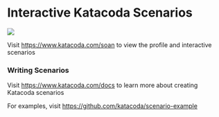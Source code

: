 # Interactive Katacoda Scenarios

[![](http://shields.katacoda.com/katacoda/soan/count.svg)](https://www.katacoda.com/soan "Get your profile on Katacoda.com")

Visit https://www.katacoda.com/soan to view the profile and interactive scenarios

### Writing Scenarios
Visit https://www.katacoda.com/docs to learn more about creating Katacoda scenarios

For examples, visit https://github.com/katacoda/scenario-example
